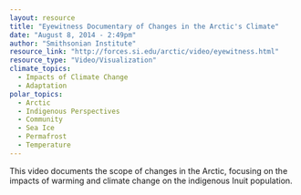 ```yaml
---
layout: resource
title: "Eyewitness Documentary of Changes in the Arctic's Climate"
date: "August 8, 2014 - 2:49pm"
author: "Smithsonian Institute"
resource_link: "http://forces.si.edu/arctic/video/eyewitness.html"
resource_type: "Video/Visualization"
climate_topics:
  - Impacts of Climate Change
  - Adaptation
polar_topics:
  - Arctic
  - Indigenous Perspectives
  - Community
  - Sea Ice
  - Permafrost
  - Temperature
---
```


This video documents the scope of changes in the Arctic, focusing on the impacts of warming and climate change on the indigenous Inuit population.
